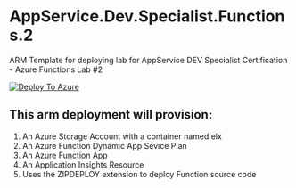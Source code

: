 # AppService.Dev.Specialist.Functions.2
ARM Template for deploying lab for AppService DEV Specialist Certification - Azure Functions Lab #2

[![Deploy To Azure](https://aka.ms/deploytoazurebutton)](https://portal.azure.com/#create/Microsoft.Template/uri/https%3A%2F%2Fraw.githubusercontent.com%2Faghyad85%2FAzureFunctionConsumer%2Fmaster%2FlabFiles%2FAppService.Dev.Specialist.Functions.2%2Fazuredeploy.json
)

## This arm deployment will provision:

1.	An Azure Storage Account with a container named elx
2.	An Azure Function Dynamic App Sevice Plan
3.	An Azure Function App
4.	An Application Insights Resource
5.	Uses the ZIPDEPLOY extension to deploy Function source code
